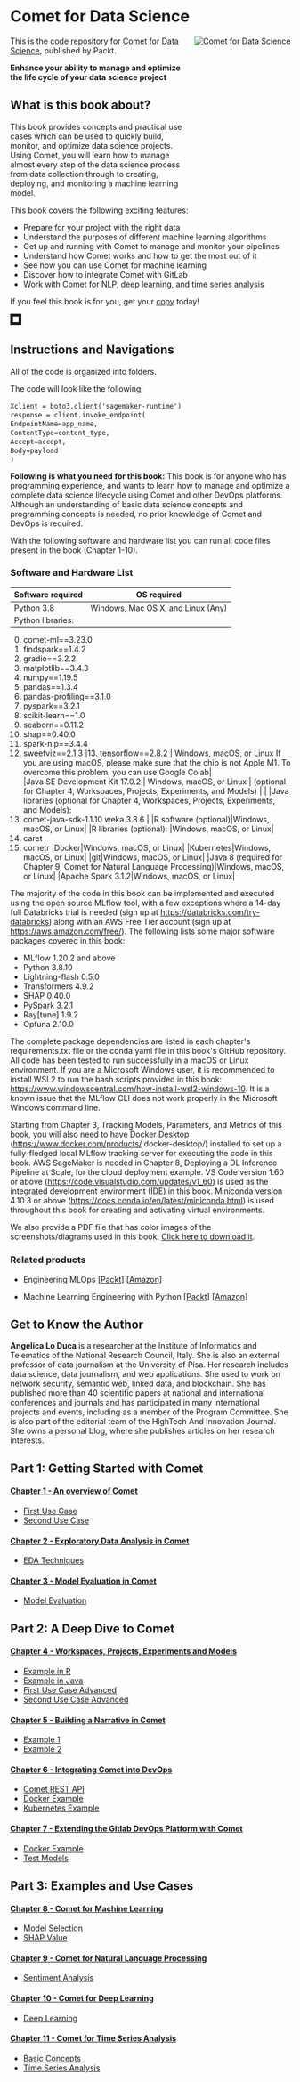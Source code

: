 # Comet for Data Science

<a href="https://www.packtpub.com/product/practical-deep-learning-at-scale-with-mlflow/9781803241333?utm_source=github&utm_medium=repository&utm_campaign=9781803241333"><img src="https://static.packt-cdn.com/products/9781803241333/cover/smaller" alt="Comet for Data Science" height="256px" align="right"></a>

This is the code repository for [Comet for Data Science](https://www.packtpub.com/product/practical-deep-learning-at-scale-with-mlflow/9781803241333?utm_source=github&utm_medium=repository&utm_campaign=9781803241333), published by Packt.

**Enhance your ability to manage and optimize the life cycle of your data science project**

## What is this book about?
This book provides concepts and practical use cases which can be used to quickly build, monitor, and optimize data science projects. 
Using Comet, you will learn how to manage almost every step of the data science process from data collection through to creating, deploying, and monitoring a machine learning model.

This book covers the following exciting features: 
* Prepare for your project with the right data
* Understand the purposes of different machine learning algorithms
* Get up and running with Comet to manage and monitor your pipelines
* Understand how Comet works and how to get the most out of it
* See how you can use Comet for machine learning
* Discover how to integrate Comet with GitLab
* Work with Comet for NLP, deep learning, and time series analysis

If you feel this book is for you, get your [copy](https://www.amazon.com/dp/B09NC5XJ6D) today!

<a href="https://www.packtpub.com/?utm_source=github&utm_medium=banner&utm_campaign=GitHubBanner"><img src="https://raw.githubusercontent.com/PacktPublishing/GitHub/master/GitHub.png" 
alt="https://www.packtpub.com/" border="5" /></a>


## Instructions and Navigations
All of the code is organized into folders.

The code will look like the following:
```
Xclient = boto3.client('sagemaker-runtime')
response = client.invoke_endpoint(
EndpointName=app_name,
ContentType=content_type,
Accept=accept,
Body=payload
)
```

**Following is what you need for this book:**
This book is for anyone who has programming experience, and wants to learn how to manage and optimize a complete data science lifecycle using Comet and other DevOps platforms. 
Although an understanding of basic data science concepts and programming concepts is needed, no prior knowledge of Comet and DevOps is required.

With the following software and hardware list you can run all code files present in the book (Chapter 1-10).

### Software and Hardware List


| Software required                    | OS required                        |
| ------------------------------------ | -----------------------------------|
| Python 3.8                           | Windows, Mac OS X, and Linux (Any) |
| Python libraries:
0.	comet-ml==3.23.0 
1.	findspark==1.4.2
2.	gradio==3.2.2
3.	matplotlib==3.4.3 
4.	numpy==1.19.5 
5.	pandas==1.3.4 
6.	pandas-profiling==3.1.0  
7.	pyspark==3.2.1
8.	scikit-learn==1.0
9.	seaborn==0.11.2   
10.	shap==0.40.0
11.	spark-nlp==3.4.4
12.	sweetviz==2.1.3
|13. tensorflow==2.8.2                 | Windows, macOS, or Linux If you are using macOS, 
                                         please make sure that the chip is not Apple M1.
                                         To overcome this problem, you can use Google Colab|										 
|Java SE Development Kit 17.0.2        | Windows, macOS, or Linux |
 (optional for Chapter 4, Workspaces,
 Projects, Experiments, and Models)    |                                     |
|Java libraries (optional for Chapter 4,
 Workspaces, Projects, Experiments, and Models):
1.	comet-java-sdk-1.1.10 
    weka 3.8.6 |
|R software (optional)|Windows, macOS, or Linux|
|R libraries (optional): |Windows, macOS, or Linux|
1.	caret 
2.	cometr 
|Docker|Windows, macOS, or Linux|
|Kubernetes|Windows, macOS, or Linux|
|git|Windows, macOS, or Linux|
|Java 8 (required for Chapter 9, Comet for Natural Language Processing)|Windows, macOS, or Linux|
|Apache Spark 3.1.2|Windows, macOS, or Linux|

The majority of the code in this book can be implemented and executed using the open
source MLflow tool, with a few exceptions where a 14-day full Databricks trial is needed
(sign up at https://databricks.com/try-databricks) along with an AWS
Free Tier account (sign up at https://aws.amazon.com/free/). The following lists
some major software packages covered in this book:

* MLflow 1.20.2 and above
* Python 3.8.10
* Lightning-flash 0.5.0
* Transformers 4.9.2
* SHAP 0.40.0
* PySpark 3.2.1
* Ray[tune] 1.9.2
* Optuna 2.10.0

The complete package dependencies are listed in each chapter's requirements.txt
file or the conda.yaml file in this book's GitHub repository. All code has been tested
to run successfully in a macOS or Linux environment. If you are a Microsoft Windows
user, it is recommended to install WSL2 to run the bash scripts provided in this book:
https://www.windowscentral.com/how-install-wsl2-windows-10. 
It is a known issue that the MLflow CLI does not work properly in the Microsoft Windows
command line. 

Starting from Chapter 3, Tracking Models, Parameters, and Metrics of this book, you
will also need to have Docker Desktop (https://www.docker.com/products/
docker-desktop/) installed to set up a fully-fledged local MLflow tracking server for executing the code in this book. AWS SageMaker is needed in Chapter 8, Deploying a
DL Inference Pipeline at Scale, for the cloud deployment example. VS Code version 1.60 or above (https://code.visualstudio.com/updates/v1_60) is used as the
integrated development environment (IDE) in this book. Miniconda version 4.10.3 or above (https://docs.conda.io/en/latest/miniconda.html) is used
throughout this book for creating and activating virtual environments.

We also provide a PDF file that has color images of the screenshots/diagrams used in this book. [Click here to download it](https://static.packt-cdn.com/downloads/9781803241333_ColorImages.pdf).


### Related products <Other books you may enjoy>
* Engineering MLOps [[Packt]](https://www.packtpub.com/product/engineering-mlops/9781800562882?utm_source=github&utm_medium=repository&utm_campaign=9781800562882) [[Amazon]](https://www.amazon.com/dp/B08PFN73CM)

* Machine Learning Engineering with Python [[Packt]](https://www.packtpub.com/product/machine-learning-engineering-with-python/9781801079259?utm_source=github&utm_medium=repository&utm_campaign=9781801079259) [[Amazon]](https://www.amazon.com/dp/B09CHHK2RJ)

## Get to Know the Author
**Angelica Lo Duca**
is a researcher at the Institute of Informatics and Telematics of the National Research
Council, Italy. She is also an external professor of data journalism at the University of Pisa. Her research
includes data science, data journalism, and web applications. She used to work on network security,
semantic web, linked data, and blockchain. She has published more than 40 scientific papers at national
and international conferences and journals and has participated in many international projects and
events, including as a member of the Program Committee. She is also part of the editorial team of
the HighTech And Innovation Journal. She owns a personal blog, where she publishes articles on her
research interests.

## Part 1: Getting Started with Comet
#### [Chapter 1 - An overview of Comet](01/)
* [First Use Case](01/first-use-case)
* [Second Use Case](01/second-use-case)
#### [Chapter 2 - Exploratory Data Analysis in Comet](02/) 
* [EDA Techniques](02/)
#### [Chapter 3 - Model Evaluation in Comet](03/) 
* [Model Evaluation](03/)
## Part 2: A Deep Dive to Comet
#### [Chapter 4 - Workspaces, Projects, Experiments and Models](04/)
* [Example in R](04/r-example/)
* [Example in Java](04/java-example/)
* [First Use Case Advanced](04/first-use-case-advanced/)
* [Second Use Case Advanced](04/second-use-case-advanced/)
#### [Chapter 5 - Building a Narrative in Comet](05/) 
* [Example 1](05/Example%201.ipynb)
* [Example 2](05/Example%202.ipynb)
#### [Chapter 6 - Integrating Comet into DevOps](06/)
* [Comet REST API](06/comet-rest-api/)
* [Docker Example](06/docker-example/)
* [Kubernetes Example](06/kubernetes-example/)
#### [Chapter 7 - Extending the Gitlab DevOps Platform with Comet](07/) 
* [Docker Example](07/docker-example/)
* [Test Models](07/test-models/)
## Part 3: Examples and Use Cases
#### [Chapter 8 - Comet for Machine Learning](08/)
* [Model Selection](08/Model%20Selection.ipynb)
* [SHAP Value](08/SHAP%20Value.ipynb)
#### [Chapter 9 - Comet for Natural Language Processing](09/)
* [Sentiment Analysis](09/)
#### [Chapter 10 - Comet for Deep Learning](10/)
* [Deep Learning](10/Deep_Learning.ipynb)
#### [Chapter 11 - Comet for Time Series Analysis](11/)
* [Basic Concepts](11/Basic%20concepts%20on%20Time%20Series%20.ipynb)
* [Time Series Analysis](11/Time%20Series%20Analysis.ipynb)

